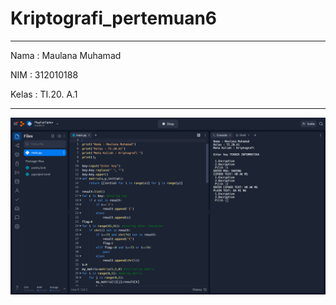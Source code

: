 # Kriptografi_pertemuan6

<hr>
Nama    : Maulana Muhamad <br>

NIM     : 312010188 <br>

Kelas   : TI.20. A.1 <br>
<hr>


![Menambahkan_Paragraf](pict/ss1.png)